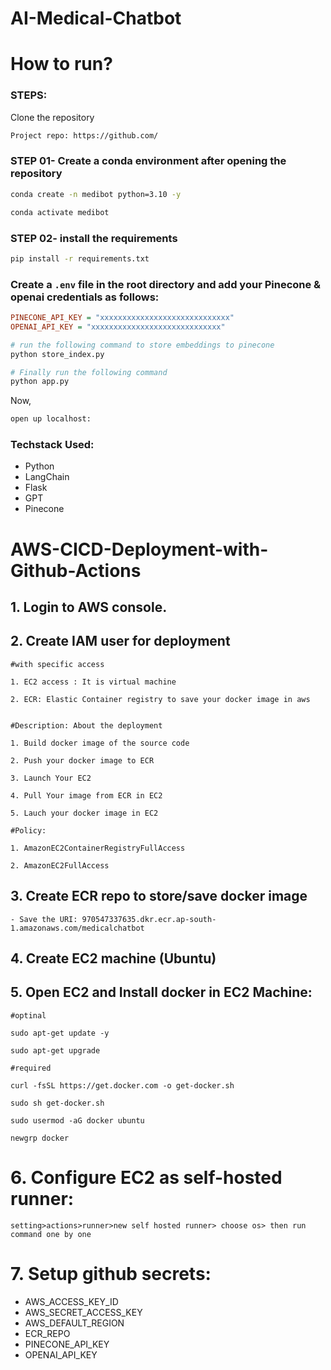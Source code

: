 # AI-Medical-Chatbot

# How to run?

### STEPS:

Clone the repository

```bash
Project repo: https://github.com/
```

### STEP 01- Create a conda environment after opening the repository

```bash
conda create -n medibot python=3.10 -y
```

```bash
conda activate medibot
```

### STEP 02- install the requirements

```bash
pip install -r requirements.txt
```

### Create a `.env` file in the root directory and add your Pinecone & openai credentials as follows:

```ini
PINECONE_API_KEY = "xxxxxxxxxxxxxxxxxxxxxxxxxxxxx"
OPENAI_API_KEY = "xxxxxxxxxxxxxxxxxxxxxxxxxxxxx"
```

```bash
# run the following command to store embeddings to pinecone
python store_index.py
```

```bash
# Finally run the following command
python app.py
```

Now,

```bash
open up localhost:
```

### Techstack Used:

- Python
- LangChain
- Flask
- GPT
- Pinecone

# AWS-CICD-Deployment-with-Github-Actions

## 1. Login to AWS console.

## 2. Create IAM user for deployment

    #with specific access

    1. EC2 access : It is virtual machine

    2. ECR: Elastic Container registry to save your docker image in aws


    #Description: About the deployment

    1. Build docker image of the source code

    2. Push your docker image to ECR

    3. Launch Your EC2

    4. Pull Your image from ECR in EC2

    5. Lauch your docker image in EC2

    #Policy:

    1. AmazonEC2ContainerRegistryFullAccess

    2. AmazonEC2FullAccess

## 3. Create ECR repo to store/save docker image

    - Save the URI: 970547337635.dkr.ecr.ap-south-1.amazonaws.com/medicalchatbot

## 4. Create EC2 machine (Ubuntu)

## 5. Open EC2 and Install docker in EC2 Machine:

    #optinal

    sudo apt-get update -y

    sudo apt-get upgrade

    #required

    curl -fsSL https://get.docker.com -o get-docker.sh

    sudo sh get-docker.sh

    sudo usermod -aG docker ubuntu

    newgrp docker

# 6. Configure EC2 as self-hosted runner:

    setting>actions>runner>new self hosted runner> choose os> then run command one by one

# 7. Setup github secrets:

- AWS_ACCESS_KEY_ID
- AWS_SECRET_ACCESS_KEY
- AWS_DEFAULT_REGION
- ECR_REPO
- PINECONE_API_KEY
- OPENAI_API_KEY
